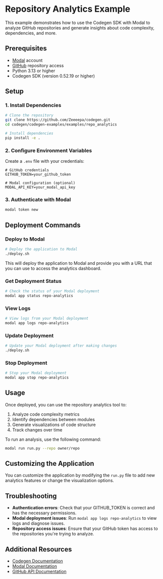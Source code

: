 # Repository Analytics Example

This example demonstrates how to use the Codegen SDK with Modal to analyze GitHub repositories and generate insights about code complexity, dependencies, and more.

## Prerequisites

- [Modal](https://modal.com/) account
- [GitHub](https://github.com/) repository access
- Python 3.13 or higher
- Codegen SDK (version 0.52.19 or higher)

## Setup

### 1. Install Dependencies

```bash
# Clone the repository
git clone https://github.com/Zeeeepa/codegen.git
cd codegen/codegen-examples/examples/repo_analytics

# Install dependencies
pip install -e .
```

### 2. Configure Environment Variables

Create a `.env` file with your credentials:

```
# GitHub credentials
GITHUB_TOKEN=your_github_token

# Modal configuration (optional)
MODAL_API_KEY=your_modal_api_key
```

### 3. Authenticate with Modal

```bash
modal token new
```

## Deployment Commands

### Deploy to Modal

```bash
# Deploy the application to Modal
./deploy.sh
```

This will deploy the application to Modal and provide you with a URL that you can use to access the analytics dashboard.

### Get Deployment Status

```bash
# Check the status of your Modal deployment
modal app status repo-analytics
```

### View Logs

```bash
# View logs from your Modal deployment
modal app logs repo-analytics
```

### Update Deployment

```bash
# Update your Modal deployment after making changes
./deploy.sh
```

### Stop Deployment

```bash
# Stop your Modal deployment
modal app stop repo-analytics
```

## Usage

Once deployed, you can use the repository analytics tool to:

1. Analyze code complexity metrics
1. Identify dependencies between modules
1. Generate visualizations of code structure
1. Track changes over time

To run an analysis, use the following command:

```bash
modal run run.py --repo owner/repo
```

## Customizing the Application

You can customize the application by modifying the `run.py` file to add new analytics features or change the visualization options.

## Troubleshooting

- **Authentication errors**: Check that your GITHUB_TOKEN is correct and has the necessary permissions.
- **Modal deployment issues**: Run `modal app logs repo-analytics` to view logs and diagnose issues.
- **Repository access issues**: Ensure that your GitHub token has access to the repositories you're trying to analyze.

## Additional Resources

- [Codegen Documentation](https://docs.codegen.sh/)
- [Modal Documentation](https://modal.com/docs)
- [GitHub API Documentation](https://docs.github.com/en/rest)
